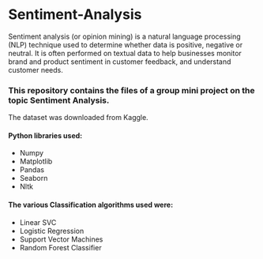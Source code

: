 # Sentiment-Analysis

Sentiment analysis (or opinion mining) is a natural language processing (NLP) technique used to determine whether data is positive, negative or neutral. It is often performed on textual data to help businesses monitor brand and product sentiment in customer feedback, and understand customer needs.

### This repository contains the files of a group mini project on the topic Sentiment Analysis.

The dataset was downloaded from Kaggle.

#### Python libraries used:
* Numpy
* Matplotlib
* Pandas
* Seaborn
* Nltk

#### The various Classification algorithms used were:
* Linear SVC 
* Logistic Regression
* Support Vector Machines
* Random Forest Classifier
